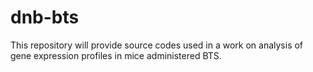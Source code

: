 # dnb-bts
This repository will provide source codes used in a work on analysis of gene expression profiles in mice administered BTS. 
